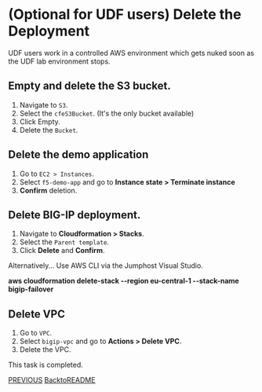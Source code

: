 # (Optional for UDF users) Delete the Deployment

UDF users work in a controlled AWS environment which gets nuked soon as the UDF lab environment stops.

## Empty and delete the S3 bucket.
1. Navigate to `S3`.
2. Select the `cfeS3Bucket`. (It's the only bucket available)
3. Click Empty.
4. Delete the `Bucket`.

## Delete the demo application
1. Go to `EC2 > Instances`.
2. Select `f5-demo-app` and go to **Instance state > Terminate instance**
3. **Confirm** deletion.

## Delete BIG-IP deployment.
1. Navigate to **Cloudformation > Stacks**.
2. Select the `Parent template`.
3. Click **Delete** and **Confirm**.

Alternatively...
Use AWS CLI via the Jumphost Visual Studio.

**aws cloudformation delete-stack --region eu-central-1 --stack-name bigip-failover**

## Delete VPC
1. Go to `VPC`.
2. Select `bigip-vpc` and go to **Actions > Delete VPC**.
3. Delete the VPC.

This task is completed.


[PREVIOUS](../docs/4_App_Services_Deployment.md) [BacktoREADME](../README.md)